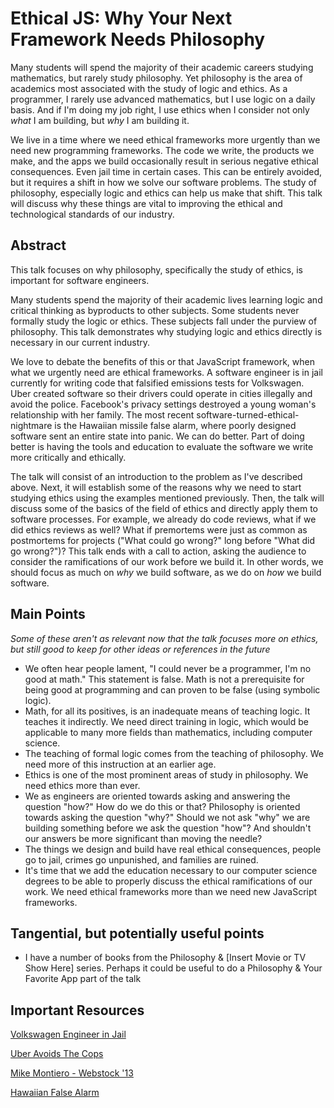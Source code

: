 # Ethical JS: Why Your Next Framework Needs Philosophy

Many students will spend the majority of their academic careers studying mathematics, but rarely study philosophy. Yet philosophy is the area of academics most associated with the study of logic and ethics. As a programmer, I rarely use advanced mathematics, but I use logic on a daily basis. And if I'm doing my job right, I use ethics when I consider not only _what_ I am building, but _why_ I am building it.

We live in a time where we need ethical frameworks more urgently than we need new programming frameworks. The code we write, the products we make, and the apps we build occasionally result in serious negative ethical consequences. Even jail time in certain cases. This can be entirely avoided, but it requires a shift in how we solve our software problems. The study of philosophy, especially logic and ethics can help us make that shift. This talk will discuss why these things are vital to improving the ethical and technological standards of our industry.

## Abstract

This talk focuses on why philosophy, specifically the study of ethics, is important for software engineers.

Many students spend the majority of their academic lives learning logic and critical thinking as byproducts to other subjects. Some students never formally study the logic or ethics. These subjects fall under the purview of philosophy. This talk demonstrates why studying logic and ethics directly is necessary in our current industry.

We love to debate the benefits of this or that JavaScript framework, when what we urgently need are ethical frameworks. A software engineer is in jail currently for writing code that falsified emissions tests for Volkswagen. Uber created software so their drivers could operate in cities illegally and avoid the police. Facebook's privacy settings destroyed a young woman's relationship with her family. The most recent software-turned-ethical-nightmare is the Hawaiian missile false alarm, where poorly designed software sent an entire state into panic. We can do better. Part of doing better is having the tools and education to evaluate the software we write more critically and ethically.

The talk will consist of an introduction to the problem as I've described above. Next, it will establish some of the reasons why we need to start studying ethics using the examples mentioned previously. Then, the talk will discuss some of the basics of the field of ethics and directly apply them to software processes. For example, we already do code reviews, what if we did ethics reviews as well? What if premortems were just as common as postmortems for projects ("What could go wrong?" long before "What did go wrong?")? This talk ends with a call to action, asking the audience to consider the ramifications of our work before we build it. In other words, we should focus as much on _why_ we build software, as we do on _how_ we build software.

## Main Points

*Some of these aren't as relevant now that the talk focuses more on ethics, but still good to keep for other ideas or references in the future*

* We often hear people lament, "I could never be a programmer, I'm no good at math." This statement is false. Math is not a prerequisite for being good at programming and can proven to be false (using symbolic logic).
* Math, for all its positives, is an inadequate means of teaching logic. It teaches it indirectly. We need direct training in logic, which would be applicable to many more fields than mathematics, including computer science.
* The teaching of formal logic comes from the teaching of philosophy. We need more of this instruction at an earlier age.
* Ethics is one of the most prominent areas of study in philosophy. We need ethics more than ever.
* We as engineers are oriented towards asking and answering the question "how?" How do we do this or that? Philosophy is oriented towards asking the question "why?" Should we not ask "why" we are building something before we ask the question "how"? And shouldn't our answers be more significant than moving the needle?
* The things we design and build have real ethical consequences, people go to jail, crimes go unpunished, and families are ruined.
* It's time that we add the education necessary to our computer science degrees to be able to properly discuss the ethical ramifications of our work. We need ethical frameworks more than we need new JavaScript frameworks.

## Tangential, but potentially useful points

* I have a number of books from the Philosophy & [Insert Movie or TV Show Here] series. Perhaps it could be useful to do a Philosophy & Your Favorite App part of the talk

## Important Resources

[Volkswagen Engineer in Jail](https://www.nytimes.com/2017/08/25/business/volkswagen-engineer-prison-diesel-cheating.html)

[Uber Avoids The Cops](https://www.inverse.com/article/28646-uber-greyball-public-officials)

[Mike Montiero - Webstock '13](https://vimeo.com/68470326)

[Hawaiian False Alarm](https://techcrunch.com/2018/01/13/inexcusable-false-ballistic-missile-alert-in-hawaii-was-caused-by-human-error/)